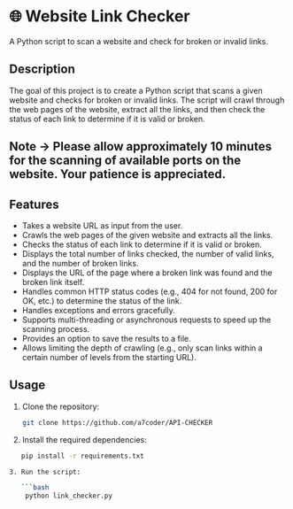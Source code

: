 # 🌐 Website Link Checker

A Python script to scan a website and check for broken or invalid links.

## Description

The goal of this project is to create a Python script that scans a given website and checks for broken or invalid links. The script will crawl through the web pages of the website, extract all the links, and then check the status of each link to determine if it is valid or broken.

## Note -> Please allow approximately 10 minutes for the scanning of available ports on the website. Your patience is appreciated.

## Features

- Takes a website URL as input from the user.
- Crawls the web pages of the given website and extracts all the links.
- Checks the status of each link to determine if it is valid or broken.
- Displays the total number of links checked, the number of valid links, and the number of broken links.
- Displays the URL of the page where a broken link was found and the broken link itself.
- Handles common HTTP status codes (e.g., 404 for not found, 200 for OK, etc.) to determine the status of the link.
- Handles exceptions and errors gracefully.
- Supports multi-threading or asynchronous requests to speed up the scanning process.
- Provides an option to save the results to a file.
- Allows limiting the depth of crawling (e.g., only scan links within a certain number of levels from the starting URL).

## Usage

1. Clone the repository:

   ```bash
   git clone https://github.com/a7coder/API-CHECKER


2. Install the required dependencies:

```bash
   pip install -r requirements.txt

3. Run the script:

   ```bash
    python link_checker.py

